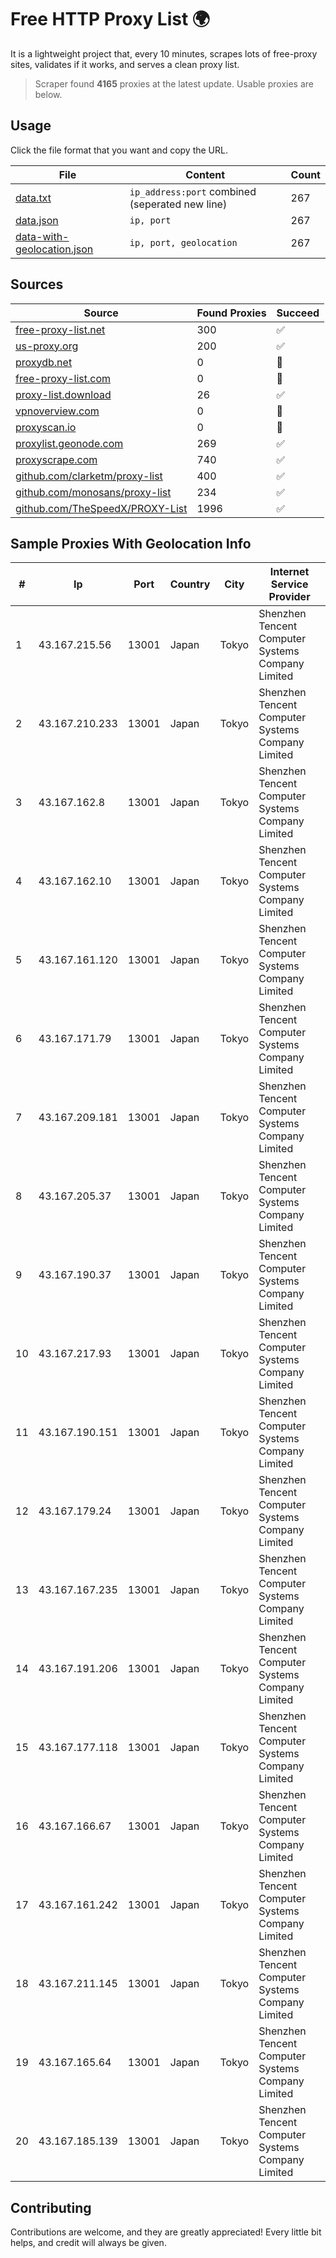 
# Free HTTP Proxy List 🌍

It is a lightweight project that, every 10 minutes, scrapes lots of free-proxy sites, validates if it works, and serves a clean proxy list.


> Scraper found **4165** proxies at the latest update. Usable proxies are below.

## Usage

Click the file format that you want and copy the URL.


|File|Content|Count|
|----|-------|-----|
|[data.txt](https://raw.githubusercontent.com/themiralay/Proxy-List-World/master/data.txt)|`ip_address:port` combined (seperated new line)|267|
|[data.json](https://raw.githubusercontent.com/themiralay/Proxy-List-World/master/data.json)|`ip, port`|267|
|[data-with-geolocation.json](https://raw.githubusercontent.com/themiralay/Proxy-List-World/master/data-with-geolocation.json)|`ip, port, geolocation`|267|

## Sources

|Source|Found Proxies|Succeed|
|------|-------------|-------|
|[free-proxy-list.net](https://free-proxy-list.net)|300|✅|
|[us-proxy.org](https://www.us-proxy.org)|200|✅|
|[proxydb.net](http://proxydb.net)|0|🚫|
|[free-proxy-list.com](https://free-proxy-list.com/?page=&port=&type%5B%5D=http&type%5B%5D=https&up_time=0&search=Search)|0|🚫|
|[proxy-list.download](https://www.proxy-list.download/HTTP)|26|✅|
|[vpnoverview.com](https://vpnoverview.com/privacy/anonymous-browsing/free-proxy-servers)|0|🚫|
|[proxyscan.io](https://www.proxyscan.io)|0|🚫|
|[proxylist.geonode.com](https://proxylist.geonode.com/api/proxy-list?limit=300&page=1&sort_by=lastChecked&sort_type=desc&protocols=http,https)|269|✅|
|[proxyscrape.com](https://api.proxyscrape.com/v2/?request=displayproxies&protocol=http&timeout=10000&country=all&ssl=all&anonymity=all)|740|✅|
|[github.com/clarketm/proxy-list](https://raw.githubusercontent.com/clarketm/proxy-list/master/proxy-list-raw.txt)|400|✅|
|[github.com/monosans/proxy-list](https://raw.githubusercontent.com/monosans/proxy-list/main/proxies/http.txt)|234|✅|
|[github.com/TheSpeedX/PROXY-List](https://raw.githubusercontent.com/TheSpeedX/PROXY-List/master/http.txt)|1996|✅|


## Sample Proxies With Geolocation Info

|#|Ip|Port|Country|City|Internet Service Provider|
|-|--|----|-------|----|-------------------------|
|1|43.167.215.56|13001|Japan|Tokyo|Shenzhen Tencent Computer Systems Company Limited|
|2|43.167.210.233|13001|Japan|Tokyo|Shenzhen Tencent Computer Systems Company Limited|
|3|43.167.162.8|13001|Japan|Tokyo|Shenzhen Tencent Computer Systems Company Limited|
|4|43.167.162.10|13001|Japan|Tokyo|Shenzhen Tencent Computer Systems Company Limited|
|5|43.167.161.120|13001|Japan|Tokyo|Shenzhen Tencent Computer Systems Company Limited|
|6|43.167.171.79|13001|Japan|Tokyo|Shenzhen Tencent Computer Systems Company Limited|
|7|43.167.209.181|13001|Japan|Tokyo|Shenzhen Tencent Computer Systems Company Limited|
|8|43.167.205.37|13001|Japan|Tokyo|Shenzhen Tencent Computer Systems Company Limited|
|9|43.167.190.37|13001|Japan|Tokyo|Shenzhen Tencent Computer Systems Company Limited|
|10|43.167.217.93|13001|Japan|Tokyo|Shenzhen Tencent Computer Systems Company Limited|
|11|43.167.190.151|13001|Japan|Tokyo|Shenzhen Tencent Computer Systems Company Limited|
|12|43.167.179.24|13001|Japan|Tokyo|Shenzhen Tencent Computer Systems Company Limited|
|13|43.167.167.235|13001|Japan|Tokyo|Shenzhen Tencent Computer Systems Company Limited|
|14|43.167.191.206|13001|Japan|Tokyo|Shenzhen Tencent Computer Systems Company Limited|
|15|43.167.177.118|13001|Japan|Tokyo|Shenzhen Tencent Computer Systems Company Limited|
|16|43.167.166.67|13001|Japan|Tokyo|Shenzhen Tencent Computer Systems Company Limited|
|17|43.167.161.242|13001|Japan|Tokyo|Shenzhen Tencent Computer Systems Company Limited|
|18|43.167.211.145|13001|Japan|Tokyo|Shenzhen Tencent Computer Systems Company Limited|
|19|43.167.165.64|13001|Japan|Tokyo|Shenzhen Tencent Computer Systems Company Limited|
|20|43.167.185.139|13001|Japan|Tokyo|Shenzhen Tencent Computer Systems Company Limited|



## Contributing

Contributions are welcome, and they are greatly appreciated! Every
little bit helps, and credit will always be given.

